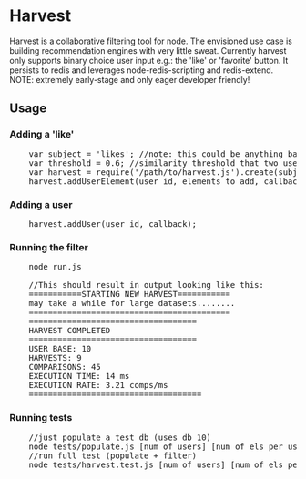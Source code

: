 # Harvest
Harvest is a collaborative filtering tool for node. The envisioned use case is building recommendation engines with very little sweat. Currently harvest only supports binary choice user input e.g.: the 'like' or 'favorite' button. It persists to redis and leverages node-redis-scripting and redis-extend.
NOTE: extremely early-stage and only eager developer friendly!

## Usage
### Adding a 'like'
<pre>
	var subject = 'likes'; //note: this could be anything based on your application
	var threshold = 0.6; //similarity threshold that two users have to cross to be be used as recommendations to each other
	var harvest = require('/path/to/harvest.js').create(subject, threshold);
	harvest.addUserElement(user_id, elements_to_add, callback);
</pre>

### Adding a user
<pre>
	harvest.addUser(user_id, callback);
</pre>

### Running the filter
<pre>
	node run.js
	
	//This should result in output looking like this:
	===========STARTING NEW HARVEST===========
	may take a while for large datasets........
	==========================================
	===================================
	HARVEST COMPLETED
	===================================
	USER BASE: 10
	HARVESTS: 9
	COMPARISONS: 45
	EXECUTION TIME: 14 ms
	EXECUTION RATE: 3.21 comps/ms
	====================================
</pre>

### Running tests
<pre>
	//just populate a test db (uses db 10)
	node tests/populate.js [num of users] [num of els per user]
	//run full test (populate + filter)
	node tests/harvest.test.js [num of users] [num of els per user]
</pre>